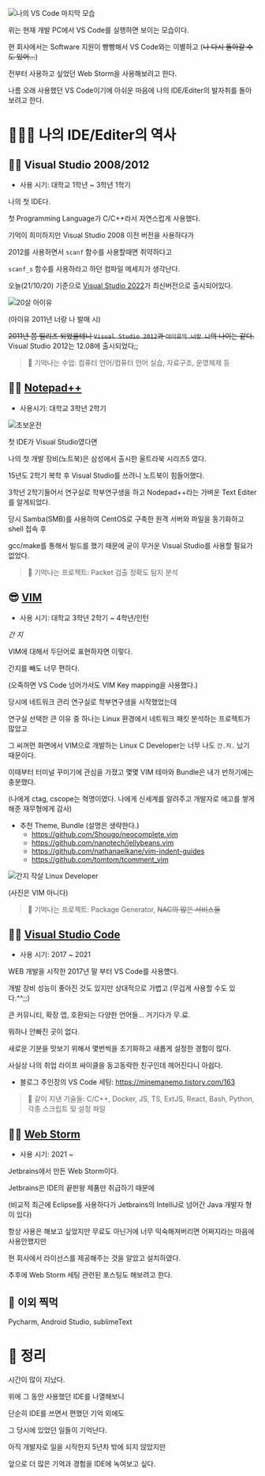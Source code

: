 ![나의 VS Code 마지막 모습](./VSCode_영정사진.png)

위는 현재 개발 PC에서 VS Code를 실행하면 보이는 모습이다.

현 회사에서는 Software 지원이 빵빵해서 VS Code와는 이별하고
(~~나 다시 돌아갈 수도 있어...~~)

전부터 사용하고 싶었던 Web Storm을 사용해보려고 한다.

나름 오래 사용했던 VS Code이기에 아쉬운 마음에 나의 IDE/Editer의 발자취를 돌아보려고 한다.

# 🧑🏼‍💻 나의 IDE/Editer의 역사

## 👶🏼 Visual Studio 2008/2012

- 사용 시기: 대학교 1학년 ~ 3학년 1학기

나의 첫 IDE다.

첫 Programming Language가 C/C++라서 자연스럽게 사용했다.

기억이 희미하지만 Visual Studio 2008 이전 버전을 사용하다가

2012를 사용하면서 `scanf` 함수를 사용할때면 취약하다고

`scanf_s` 함수를 사용하라고 하던 컴파일 메세지가 생각난다.

오늘(21/10/20) 기준으로 [Visual Studio 2022](https://visualstudio.microsoft.com/)가 최신버전으로 출시되어있다.

![20살 아이유](./20살_아이유.jpeg)

(아이유 2011년 너랑 나 발매 시)

~~2011년 쯤 릴리즈 되었을테니 `Visual Studio 2012`과 `아이유의 너랑 나`의 나이는 같다.~~
Visual Studio 2012는 12.08에 출시되었다;;

> 🤔 기억나는 수업: 컴퓨터 언어/컴퓨터 언어 실습, 자료구조, 운영체제 등

## 👦🏼 [Notepad++](https://notepad-plus-plus.org)

- 사용시기: 대학교 3학년 2학기

![초보운전](./초보운전.jpeg)

첫 IDE가 Visual Studio였다면

나의 첫 개발 장비(노트북)은 삼성에서 출시한 울트라북 시리즈5 였다.

15년도 2학기 복학 후 Visual Studio를 쓰려니 노트북이 힘들어했다.

3학년 2학기들어서 연구실로 학부연구생을 하고 Nodepad++라는 가벼운 Text Editer를 알게되었다.

당시 Samba(SMB)를 사용하여 CentOS로 구축한 원격 서버와 파일을 동기화하고 shell 접속 후

gcc/make를 통해서 빌드를 했기 때문에 굳이 무거운 Visual Studio를 사용할 필요가 없었다.

> 🤔 기억나는 프로젝트: Packet 검출 정확도 탐지 분석

## 😎 [VIM](https://www.vim.org/)

- 사용 시기: 대학교 3학년 2학기 ~ 4학년/인턴

_간 지_

VIM에 대해서 두단어로 표현하자면 이렇다.

간지를 빼도 너무 편하다.

(오죽하면 VS Code 넘어가서도 VIM Key mapping을 사용했다.)

당시에 네트워크 관리 연구실로 학부연구생을 시작했었는데

연구실 선택한 큰 이유 중 하나는 Linux 환경에서 네트워크 패킷 분석하는 프로젝트가 많았고

그 씨꺼먼 화면에서 VIM으로 개발하는 Linux C Developer는 너무 나도 `간.지.` 났기 때문이다.

이때부터 터미널 꾸미기에 관심을 가졌고 몇몇 VIM 테마와 Bundle은 내가 반하기에는 충분했다.

(나에게 ctag, cscope는 혁명이였다. 나에게 신세계를 알려주고 개발자로 애고를 쌓게해준 재무형에게 감사)

- 추천 Theme, Bundle (설명은 생략한다.)
  - https://github.com/Shougo/neocomplete.vim
  - https://github.com/nanotech/jellybeans.vim
  - https://github.com/nathanaelkane/vim-indent-guides
  - https://github.com/tomtom/tcomment_vim

![간지 작살 Linux Developer](./간지.gif)

(사진은 VIM 아니다)

> 🤔 기억나는 프로젝트: Package Generator, ~~NAC의 많은 서비스들~~

## 🧑🏼 [Visual Studio Code](https://code.visualstudio.com/)

- 사용 시기: 2017 ~ 2021

WEB 개발을 시작한 2017년 말 부터 VS Code를 사용헀다.

개발 장비 성능이 좋아진 것도 있지만 상대적으로 가볍고 (무겁게 사용할 수도 있다.^^;;)

큰 커뮤니티, 확장 앱, 호환되는 다양한 언어들... 거기다가 무.료.

뭐하나 안빠진 곳이 없다.

새로운 기분을 맛보기 위해서 몇번씩을 초기화하고 새롭게 설정한 경험이 많다.

사실상 나의 취업 라이프 싸이클을 동고동락한 친구인데 헤어진다니 아쉽다.

- 블로그 주인장의 VS Code 세팅: https://minemanemo.tistory.com/163

> 🤔 같이 지낸 기술들: C/C++, Docker, JS, TS, ExtJS, React, Bash, Python, 각종 스크립트 및 설정 파일

## 👨🏼 [Web Storm](https://www.jetbrains.com/ko-kr/webstorm/)

- 사용 시기: 2021 ~

Jetbrains에서 만든 Web Storm이다.

Jetbrains은 IDE의 끝판왕 제품만 취급하기 때문에

(비교적 최근에 Eclipse를 사용하다가 Jetbrains의 IntelliJ로 넘어간 Java 개발자 형이 있다)

항상 사용은 해보고 싶었지만 무료도 아닌거에 너무 익숙해져버리면 어쩌지라는 마음에 사용안했지만

현 회사에서 라이선스를 제공해주는 것을 알았고 설치하였다.

추후에 Web Storm 세팅 관련된 포스팅도 해보려고 한다.

## 🍝 이외 찍먹

Pycharm, Android Studio, sublimeText

# 👾 정리

시간이 많이 지났다.

위에 그 동안 사용했던 IDE를 나열해보니

단순히 IDE를 쓰면서 편했던 기억 외에도

그 당시에 있었던 일들이 기억난다.

아직 개발자로 일을 시작한지 5년차 밖에 되지 않았지만

앞으로 더 많은 기억과 경험을 IDE에 녹여보고 싶다.
